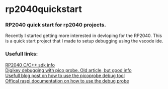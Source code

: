 # rp2040quickstart
### RP2040 quick start for rp2040 projects.
Recently I started getting more interested in devloping for the RP2040. This is a quick start project that I made to setup debugging using the vscode ide.

### Usefull links:
[RP2040 C/C++ sdk info](https://www.raspberrypi.com/documentation/pico-sdk/)<br>
[Digikey debugging with pico probe.  Old article, but good info](https://www.digikey.com/en/maker/projects/raspberry-pi-pico-and-rp2040-cc-part-2-debugging-with-vs-code/470abc7efb07432b82c95f6f67f184c0)<br>
[Usefull blog post on how to use the picoprobe debug tool](https://www.circuitstate.com/tutorials/debugging-rp2040-pico-c-cpp-sdk-projects-using-raspberry-pi-debug-probe-and-vs-code/)<br>
[Offical raspi documentation on how to use the debug probe](https://www.raspberrypi.com/documentation/microcontrollers/debug-probe.html)<br>
